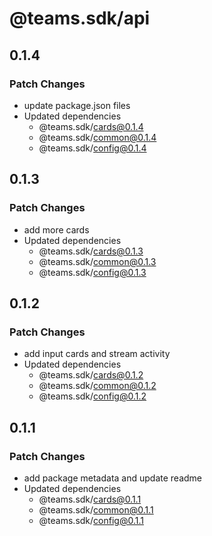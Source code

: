 # @teams.sdk/api

## 0.1.4

### Patch Changes

-   update package.json files
-   Updated dependencies
    -   @teams.sdk/cards@0.1.4
    -   @teams.sdk/common@0.1.4
    -   @teams.sdk/config@0.1.4

## 0.1.3

### Patch Changes

-   add more cards
-   Updated dependencies
    -   @teams.sdk/cards@0.1.3
    -   @teams.sdk/common@0.1.3
    -   @teams.sdk/config@0.1.3

## 0.1.2

### Patch Changes

-   add input cards and stream activity
-   Updated dependencies
    -   @teams.sdk/cards@0.1.2
    -   @teams.sdk/common@0.1.2
    -   @teams.sdk/config@0.1.2

## 0.1.1

### Patch Changes

-   add package metadata and update readme
-   Updated dependencies
    -   @teams.sdk/cards@0.1.1
    -   @teams.sdk/common@0.1.1
    -   @teams.sdk/config@0.1.1
